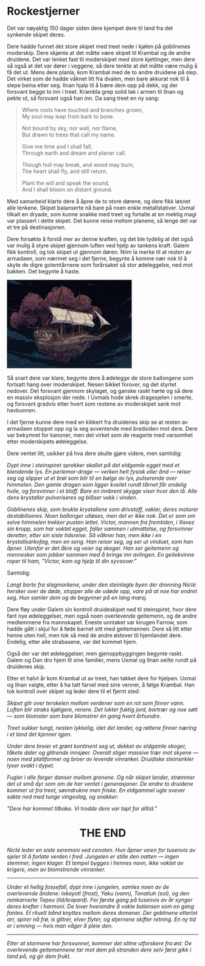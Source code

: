# Rockestjerner

Det var nøyaktig 150 dager siden dere kjempet dere til land fra det synkende skipet deres.

Dere hadde funnet det store skipet med treet nede i kjølen på goblinenes moderskip. Dere skjønte at det måtte være skipet til Krambal og de andre druidene. Det var lenket fast til moderskipet med store kjettinger, men dere så også at det var dører i veggene, så dere tenkte at det måtte være mulig å få det ut. Mens dere planla, kom Krambal med de to andre druidene på slep. Det virket som de hadde våknet litt fra dvalen, men bare akkurat nok til å slepe beina etter seg. Ilnan hjalp til å bære dem opp på dekk, og der forsvant begge to inn i treet. Krambla grep solid tak i armen til Ilnan og pekte ut, så forsvant også han inn. Da sang treet en ny sang:

 > Where roots have touched and branches grown,<br/>
 > My soul may leap from bark to bone.
 > 
 > Not bound by sky, nor wall, nor flame,<br/>
 > But drawn to trees that call my name.
 > 
 > Give me time and I shall fall,<br/>
 > Through earth and dream and planar call.
 > 
 > Though hull may break, and wood may burn,<br/>
 > The heart shall fly, and still return.
 >
 > Plant the will and speak the sound,<br/>
 > And I shall bloom on distant ground.

Med samarbeid klarte dere å åpne de to store dørene, og dere fikk løsnet alle lenkene. Skipet balanserte nå bare på noen enkle metallstativer. Uxmal tilkalt en dryade, som kunne snakke med treet og fortalte at en mektig magi var plassert i dette skipet. Det kunne reise mellom planene, så lenge det var et tre på destinasjonen.

Dere forsøkte å forstå mer av denne kraften, og det ble tydelig at det også var mulig å styre skipet gjennom luften ved hjelp av tankens kraft. Galem fikk kontroll, og tok skipet ut gjennom døren. Niim la merke til at resten av armadaen, som nærmet seg i det fjerne, begynte å komme nær nok til å skyte de digre golemtårnene som forårsaket så stor ødeleggelse, ned mot bakken. Det begynte å haste.

![Druidenes skip](images/druid_ship.png)

Så snart dere var klare, begynte dere å ødelegge de store ballongene som fortsatt hang over moderskipet. Nesen bikket forover, og det styrtet nedover. Det forsvant gjennom skylaget, og ganske raskt hørte og så dere en massiv eksplosjon der nede. I Uxmals hode skrek dragesjelen i smerte, og forsvant gradvis etter hvert som restene av moderskipet sank mot havbunnen.

I det fjerne kunne dere med en kikkert fra druidenes skip se at resten av armadaen stoppet opp og la seg avventende med bredsiden mot dere. Dere var bekymret for kanoner, men det virket som de reagerte med varsomhet etter moderskipets ødeleggelse.

Dere ventet litt, usikker på hva dere skulle gjøre videre, men samtidig:

<i>Dypt inne i steinspiret sprekker skallet på det eldgamle egget med et blendende lys. En perlemor-drage — verken helt fysisk eller ånd — reiser seg og slipper ut et brøl som blir til en bølge av lys, pulserende over himmelen. Den gamle dragen som ligger kveilet rundt tårnet får endelig hvile, og forsvinner i et blaff. Bare en innbrent skygge viser hvor den lå. Alle dens krystaller pulveriseres og blåser vekk i vinden.</i>
    
<i>Goblinenes skip, som brukte krystallene som drivstoff, vakler, deres motorer destabiliseres. Noen ballonger utløses, men det er ikke nok. Det er som om selve himmelen trekker pusten lettet. Victor, mannen fra fremtiden, i Xavez sin kropp, som har voktet egget, faller sammen i utmattelse, og forsvinner deretter, etter sin siste tidsreise. Så våkner han, men ikke i en krystallsarkofag, men en seng. Han reiser seg, og ser ut vinduet, som han åpner. Utenfor er det åkre og veier og skoger. Han ser geitemenn og mennesker som jobber sammen med å bringe inn avlingen. En geitekvinne roper til ham, "Victor, kom og hjelp til din syvsover."</i>

Samtidig:

<i>Langt borte fra slagmarkene, under den steinlagte byen der dronning Nicté hersker over de døde, stopper alle de udøde opp, vare på at noe har endret seg. Hun samler dem og de begynner på en lang marsj.</i>

Dere fløy under Galem sin kontroll druideskipet ned til steinspiret, hvor dere fant nye ødeleggelser, men også noen overlevende geitemenn, og de andre medlemmene fra mannskapet. Eneste unntaket var kirugen Farrow, som hadde gått i skjul for å føde barnet sitt med geitemannen. Dere så litt etter henne uten hell, men tok så med de andre østover til hjemlandet dere. Endelig, etter alle strabasene, var det kommet hjem. 

Også der var det ødeleggelser, men gjenoppbyggingen begynte raskt. Galem og Dan dro hjem til sine familier, mens Uxmal og Ilnan seilte rundt på druidenes skip. 

Etter et halvt år kom Krambal ut av treet, han takket dere for hjelpen. Uxmal og Ilnan valgte, etter å ha tatt farvel med sine venner, å følge Krambal. Han tok kontroll over skipet og leder dere til et fjernt sted:

<i>Skipet glir over terskelen mellom verdener som en rot som finner vann. Luften blir straks kjøligere, renere. Det lukter fuktig jord, bartrær og noe søtt — som blomster som bare blomstrer én gang hvert århundre.

Treet sukker tungt, nesten lykkelig, idet det lander, og røttene finner næring i et land det kjenner igjen.

Under dere breier et grønt kontinent seg ut, dekket av eldgamle skoger, tåkete daler og glitrende innsjøer. Overalt stiger massive trær mot skyene — noen med plattformer og broer av levende vinranker. Druidiske steinsirkler lyser svakt i dypet.

Fugler i alle farger danser mellom grenene. Og når skipet lander, strømmer det ut små dyr som om de har ventet i generasjoner. De andre to druidene kommer ut fra treet, søvndrukne men friske. En eldgammel ugle svever sakte ned med tunge vingeslag, og snakker:

"Dere har kommet tilbake. Vi trodde dere var tapt for alltid."</i>

<h1><center>THE END</center></h1>

<i>Nicté leder en siste seremoni ved cenoten. Hun åpner veien for tusenvis av sjeler til å forlate verden i fred. Jungelen er stille den natten — ingen stemmer, ingen klager. Et tempel bygges i hennes navn, ikke voktet av krigere, men av blomstrende vinranker.</i>

---

<i>Under et hellig fossefall, dypt inne i jungelen, samles noen av de overlevende åndene: Ixkayotl (frost), Yaku (vann), Tonatiuh (sol), og den reinkarnerte Tepeu (ild/leopard). For første gang på tusenvis av år synger deres krefter i harmoni. De lover hverandre å vokte balansen som en gang fantes. Et rituelt bånd knyttes mellom deres domener. Der goblinene etterlot arr, spirer nå frø, is glitrer, elver flyter, og stjernene skifter retning. En ny tid er i emning — hvis man våger å pleie den.</i>

---

<i>Etter at stormene har forsvunnet, kommer det slitne utforskere fra øst. De overlevende geitemennene tar mot dem på stranden dere selv først gikk i land på, og gir dem frukt.</i>
